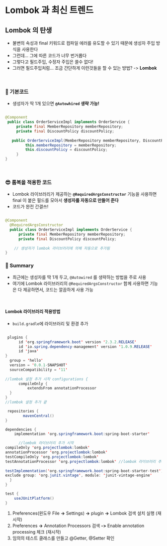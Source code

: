 # Lombok 과 최신 트렌드

## Lombok 의 탄생
- 불변의 속성과 final 키워드로 컴파일 에러를 유도할 수 있기 때문에 생성자 주입 방식을 사용한다
- 그런데... 그에 따른 코드가 너무 번거롭다
- 그렇다고 필드주입, 수정자 주입은 쓸수 없다!
- 그러면 필드주입처럼... 조금 간단하게 이런것들을 할 수 있는 방법? -> **Lombok**

<br>

### 🐤 기본코드
- 생성자가 딱 1개 있으면 **`@Autowhired` 생략 가능!**
 ```java

@Component
  public class OrderServiceImpl implements OrderService {
      private final MemberRepository memberRepository;
      private final DiscountPolicy discountPolicy;
      
    public OrderServiceImpl(MemberRepository memberRepository, DiscountPolicy discountPolicy) {
          this.memberRepository = memberRepository;
          this.discountPolicy = discountPolicy;
      }
}

```

<br>

### 😎 롬복을 적용한 코드
- Lombok 라이브러리가 제공하는 **`@RequiredArgsConstructor`** 기능을 사용하면 <br>
  final 이 붙은 필드를 모아서 **생성자를 자동으로 만들어 준다**
- 코드가 완전 간결쓰!


```java

@Component
  @RequiredArgsConstructor
  public class OrderServiceImpl implements OrderService {
      private final MemberRepository memberRepository;
      private final DiscountPolicy discountPolicy;
    
    // 생성자가 lombok 라이브러리에 의해 자동으로 추가됨
}

```

### 📌 Summary
- 최근에는 생성자를 딱 1개 두고, `@Autowired` 를 생략하는 방법을 주로 사용
- 여기에 Lombok 라이브러리의 `@RequiredArgsConstructor` 함께 사용하면 기능은 다 제공하면서, 코드는 깔끔하게 사용 가능

<br>

#### Lombok 라이브러리 적용방법
- `build.gradle`에 라이브러리 및 환경 추가

```java

 plugins {
      id 'org.springframework.boot' version '2.3.2.RELEASE'
      id 'io.spring.dependency-management' version '1.0.9.RELEASE'
      id 'java'
}
  group = 'hello'
  version = '0.0.1-SNAPSHOT'
  sourceCompatibility = '11'
    
//lombok 설정 추가 시작 configurations {
      compileOnly {
          extendsFrom annotationProcessor
  } 
}
//lombok 설정 추가 끝

 repositories {
        mavenCentral()
}

dependencies {
    implementation 'org.springframework.boot:spring-boot-starter'

      //lombok 라이브러리 추가 시작
compileOnly 'org.projectlombok:lombok' 
annotationProcessor 'org.projectlombok:lombok'
testCompileOnly 'org.projectlombok:lombok' 
testAnnotationProcessor 'org.projectlombok:lombok' //lombok 라이브러리 추가 끝
      
testImplementation('org.springframework.boot:spring-boot-starter-test') {
exclude group: 'org.junit.vintage', module: 'junit-vintage-engine'
  } 
}

test {
    useJUnitPlatform()
}

```

1. Preferences(윈도우 File **->** Settings) **->** plugin **->** Lombok 검색 설치 실행 (재시작)
2. Preferences **->** Annotation Processors 검색 **->** Enable annotation processing 체크 (재시작) 
3. 임의의 테스트 클래스를 만들고 @Getter, @Setter 확인
